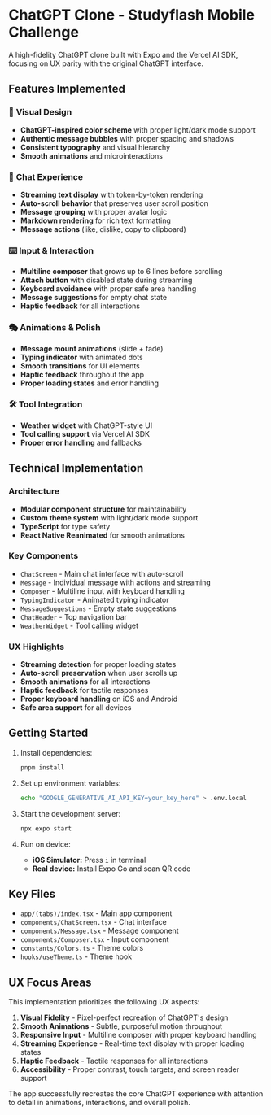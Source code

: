# ChatGPT Clone - Studyflash Mobile Challenge

A high-fidelity ChatGPT clone built with Expo and the Vercel AI SDK, focusing on UX parity with the original ChatGPT interface.

## Features Implemented

### 🎨 **Visual Design**
- **ChatGPT-inspired color scheme** with proper light/dark mode support
- **Authentic message bubbles** with proper spacing and shadows
- **Consistent typography** and visual hierarchy
- **Smooth animations** and microinteractions

### 💬 **Chat Experience**
- **Streaming text display** with token-by-token rendering
- **Auto-scroll behavior** that preserves user scroll position
- **Message grouping** with proper avatar logic
- **Markdown rendering** for rich text formatting
- **Message actions** (like, dislike, copy to clipboard)

### ⌨️ **Input & Interaction**
- **Multiline composer** that grows up to 6 lines before scrolling
- **Attach button** with disabled state during streaming
- **Keyboard avoidance** with proper safe area handling
- **Message suggestions** for empty chat state
- **Haptic feedback** for all interactions

### 🎭 **Animations & Polish**
- **Message mount animations** (slide + fade)
- **Typing indicator** with animated dots
- **Smooth transitions** for UI elements
- **Haptic feedback** throughout the app
- **Proper loading states** and error handling

### 🛠️ **Tool Integration**
- **Weather widget** with ChatGPT-style UI
- **Tool calling support** via Vercel AI SDK
- **Proper error handling** and fallbacks

## Technical Implementation

### Architecture
- **Modular component structure** for maintainability
- **Custom theme system** with light/dark mode support
- **TypeScript** for type safety
- **React Native Reanimated** for smooth animations

### Key Components
- `ChatScreen` - Main chat interface with auto-scroll
- `Message` - Individual message with actions and streaming
- `Composer` - Multiline input with keyboard handling
- `TypingIndicator` - Animated typing indicator
- `MessageSuggestions` - Empty state suggestions
- `ChatHeader` - Top navigation bar
- `WeatherWidget` - Tool calling widget

### UX Highlights
- **Streaming detection** for proper loading states
- **Auto-scroll preservation** when user scrolls up
- **Smooth animations** for all interactions
- **Haptic feedback** for tactile responses
- **Proper keyboard handling** on iOS and Android
- **Safe area support** for all devices

## Getting Started

1. Install dependencies:
   ```bash
   pnpm install
   ```

2. Set up environment variables:
   ```bash
   echo "GOOGLE_GENERATIVE_AI_API_KEY=your_key_here" > .env.local
   ```

3. Start the development server:
   ```bash
   npx expo start
   ```

4. Run on device:
   - **iOS Simulator:** Press `i` in terminal
   - **Real device:** Install Expo Go and scan QR code

## Key Files

- `app/(tabs)/index.tsx` - Main app component
- `components/ChatScreen.tsx` - Chat interface
- `components/Message.tsx` - Message component
- `components/Composer.tsx` - Input component
- `constants/Colors.ts` - Theme colors
- `hooks/useTheme.ts` - Theme hook

## UX Focus Areas

This implementation prioritizes the following UX aspects:

1. **Visual Fidelity** - Pixel-perfect recreation of ChatGPT's design
2. **Smooth Animations** - Subtle, purposeful motion throughout
3. **Responsive Input** - Multiline composer with proper keyboard handling
4. **Streaming Experience** - Real-time text display with proper loading states
5. **Haptic Feedback** - Tactile responses for all interactions
6. **Accessibility** - Proper contrast, touch targets, and screen reader support

The app successfully recreates the core ChatGPT experience with attention to detail in animations, interactions, and overall polish.
